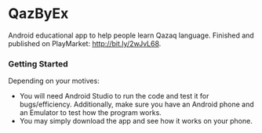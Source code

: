 # QazByEx
Android educational app to help people learn Qazaq language. Finished and published on PlayMarket: http://bit.ly/2wJvL68. 

### Getting Started

Depending on your motives:
- You will need Android Studio to run the code and test it for bugs/efficiency. Additionally, make sure you have an Android phone and an Emulator to test how the program works.
- You may simply download the app and see how it works on your phone.
